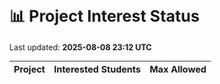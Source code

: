 # 📊 Project Interest Status

Last updated: **2025-08-08 23:12 UTC**

| Project | Interested Students | Max Allowed |
|---------|---------------------|-------------|

